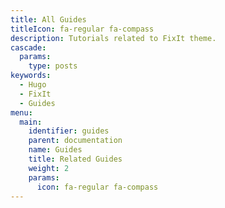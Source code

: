 ```yaml
---
title: All Guides
titleIcon: fa-regular fa-compass
description: Tutorials related to FixIt theme.
cascade:
  params:
    type: posts
keywords:
  - Hugo
  - FixIt
  - Guides
menu:
  main:
    identifier: guides
    parent: documentation
    name: Guides
    title: Related Guides
    weight: 2
    params:
      icon: fa-regular fa-compass
---
```

